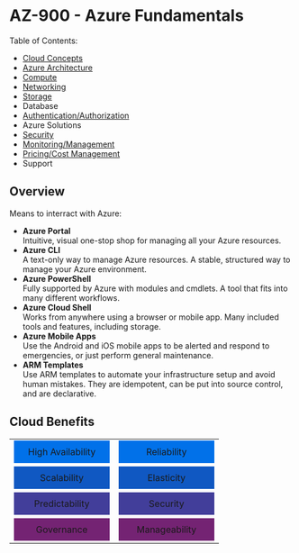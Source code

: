 # AZ-900 - Azure Fundamentals

Table of Contents:
- [Cloud Concepts](CloudConcepts.md)
- [Azure Architecture](AzureArchitecture.md)
- [Compute](Compute.md)
- [Networking](Networking.md)
- [Storage](Storage.md)
- Database
- [Authentication/Authorization](AuthenticationAuthorization.md)
- Azure Solutions
- [Security](Security.md)
- [Monitoring/Management](MonitoringManagement.md)
- [Pricing/Cost Management](Pricing.md)
- Support

## Overview
Means to interract with Azure:
- **Azure Portal** \
Intuitive, visual one-stop shop for managing 
all your Azure resources. 
- **Azure CLI** \
A text-only way to manage Azure resources. A 
stable, structured way to manage your Azure 
environment. 
- **Azure PowerShell** \
Fully supported by Azure with modules and 
cmdlets. A tool that fits into many different 
workflows. 
- **Azure Cloud Shell** \
Works from anywhere using a browser or 
mobile app. Many included tools and 
features, including storage. 
- **Azure Mobile Apps** \
Use the Android and iOS mobile apps to be 
alerted and respond to emergencies, or just 
perform general maintenance. 
- **ARM Templates** \
Use ARM templates to automate your 
infrastructure setup and avoid human 
mistakes. They are idempotent, can be put 
into source control, and are declarative. 

## Cloud Benefits

<table>
    <tr>
        <td>
            <div style="padding: 10px; background-color: #0171E9; width: 150px; text-align: center;">High Availability</div>
        </td>
        <td>
            <div style="padding: 10px; background-color: #0171E9; width: 150px; text-align: center;">Reliability</div>
        </td>
    </tr>
    <tr>
        <td>
            <div style="padding: 10px; background-color: #1058C2; width: 150px; text-align: center;">Scalability</div>
        </td>
        <td>
            <div style="padding: 10px; background-color: #1058C2; width: 150px; text-align: center;">Elasticity</div>
        </td>
    </tr>
    <tr>
        <td>
            <div style="padding: 10px; background-color: #423E9A; width: 150px; text-align: center;">Predictability</div>
        </td>
        <td>
            <div style="padding: 10px; background-color: #423E9A; width: 150px; text-align: center;">Security</div>
        </td>
    </tr>
    <tr>
        <td>
            <div style="padding: 10px; background-color: #742373; width: 150px; text-align: center;">Governance</div>
        </td>
        <td>
            <div style="padding: 10px; background-color: #742373; width: 150px; text-align: center;">Manageability</div>
        </td>
    </tr>
</table>